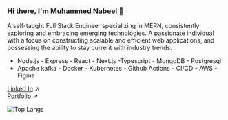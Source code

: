 ### Hi there, I'm Muhammed Nabeel 👋
A self-taught Full Stack Engineer specializing in MERN, consistently exploring and embracing emerging technologies. A passionate individual with a focus on constructing scalable and efficient web applications, and possessing the ability to stay current with industry trends.

- Node.js - Express - React - Next.js -Typescript - MongoDB - Postgresql
- Apache kafka - Docker - Kubernetes - Github Actions - CI/CD - AWS - Figma 

[Linked In](https://www.linkedin.com/in/muhammed-nabeel-b71279254/) ↗️ <br />
[Portfolio](https://nabeelncz.super.site) ↗️

 ![Top Langs](https://github-readme-stats.vercel.app/api/top-langs/?username=nabeel-ncz&hide=Handlebars,css,scss,html&theme=tokyonight)

